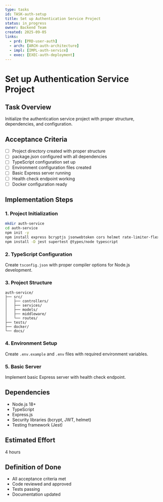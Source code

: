 ```yaml
---
type: tasks
id: TASK-auth-setup
title: Set up Authentication Service Project
status: in_progress
owner: Backend Team
created: 2025-09-05
links:
  - prd: [PRD-user-auth]
  - arch: [ARCH-auth-architecture]
  - impl: [IMPL-auth-service]
  - exec: [EXEC-auth-deployment]
---
```


# Set up Authentication Service Project

## Task Overview
Initialize the authentication service project with proper structure, dependencies, and configuration.

## Acceptance Criteria
- [ ] Project directory created with proper structure
- [ ] package.json configured with all dependencies
- [ ] TypeScript configuration set up
- [ ] Environment configuration files created
- [ ] Basic Express server running
- [ ] Health check endpoint working
- [ ] Docker configuration ready

## Implementation Steps

### 1. Project Initialization
```bash
mkdir auth-service
cd auth-service
npm init -y
npm install express bcryptjs jsonwebtoken cors helmet rate-limiter-flexible
npm install -D jest supertest @types/node typescript
```

### 2. TypeScript Configuration
Create `tsconfig.json` with proper compiler options for Node.js development.

### 3. Project Structure
```
auth-service/
├── src/
│   ├── controllers/
│   ├── services/
│   ├── models/
│   ├── middleware/
│   └── routes/
├── tests/
├── docker/
└── docs/
```

### 4. Environment Setup
Create `.env.example` and `.env` files with required environment variables.

### 5. Basic Server
Implement basic Express server with health check endpoint.

## Dependencies
- Node.js 18+
- TypeScript
- Express.js
- Security libraries (bcrypt, JWT, helmet)
- Testing framework (Jest)

## Estimated Effort
4 hours

## Definition of Done
- All acceptance criteria met
- Code reviewed and approved
- Tests passing
- Documentation updated
